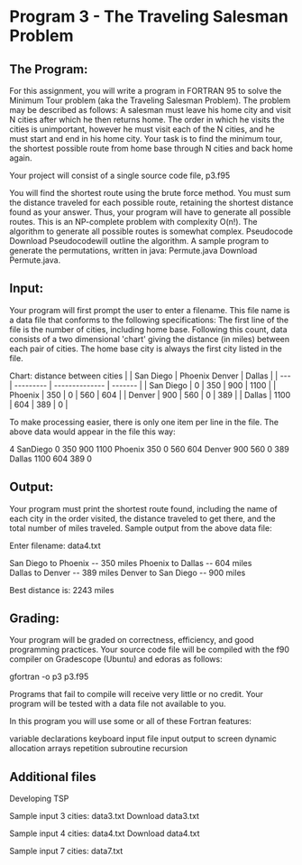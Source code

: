 # Program 3 - The Traveling Salesman Problem
## The Program:

For this assignment, you will write a program in FORTRAN 95 to solve the Minimum Tour problem (aka the Traveling Salesman Problem).  The problem may be described as follows:   A salesman must leave his home city and visit N cities after which he then returns home.  The order in which he visits the cities is unimportant, however he must visit each of the N cities, and he must start and end in his home city.   Your task is to find the minimum tour, the shortest possible route from home base through N cities and back home again.

Your project will consist of a single source code file,  p3.f95

You will find the shortest route using the brute force method.  You must sum the distance traveled for each possible route, retaining the shortest distance found as your answer.  Thus, your program will have to generate all possible routes.   This is an NP-complete problem with complexity O(n!).    The algorithm to generate all possible routes is somewhat complex.   Pseudocode  Download Pseudocodewill outline the algorithm.  A sample program to generate the permutations, written in java:  Permute.java  Download Permute.java.


## Input:

Your program will first prompt the user to enter a filename.  This file name is a data file that conforms to the following specifications:  The first line of the file is the number of cities, including home base.   Following this count,  data consists of a two dimensional 'chart' giving the distance (in miles)  between each pair of cities.  The home base city is always the first city listed in the file.
  

Chart: distance between cities
|     | San Diego |	Phoenix	Denver |	Dallas |
| --- | --------- | -------------- | ------- |
| San Diego |	0	| 350	| 900	| 1100 |
| Phoenix	| 350	| 0	| 560	| 604 |
| Denver	| 900	| 560	| 0	| 389 |
| Dallas	| 1100	| 604	| 389	| 0 |

 To make processing easier, there is only one item per line in the file.   The above data would appear in the file this way:

4
SanDiego
0
350
900
1100
Phoenix
350
0
560
604
Denver
900
560
0
389
Dallas
1100
604
389
0
 

## Output:

Your program must print the shortest route found, including the name of each city in the order visited,  the distance traveled to get there, and the total number of miles traveled.  Sample output from the above data file:

 Enter filename: 
 data4.txt

 San Diego to Phoenix --  350  miles
 Phoenix to Dallas --  604  miles  
 Dallas to Denver --  389  miles
 Denver to San Diego --  900  miles

 Best distance is:  2243 miles


## Grading:

Your program will be graded on correctness, efficiency, and good programming practices.   Your source code file will be compiled with the f90 compiler on Gradescope (Ubuntu) and edoras as follows:

gfortran -o p3 p3.f95

Programs that fail to compile will receive very little or no credit.   Your program will be tested with a data file not available to you. 

In this program you will use some or all of these Fortran features:

variable declarations
keyboard input
file input
output to screen
dynamic allocation
arrays
repetition
subroutine
recursion


## Additional files

Developing TSP

Sample input 3 cities:  data3.txt Download data3.txt

Sample input 4 cities:  data4.txt Download data4.txt

Sample input 7 cities:  data7.txt 
